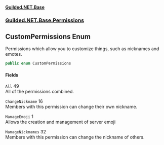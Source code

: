 #### [Guilded.NET.Base](Guilded_NET_Base.md 'Guilded.NET.Base')
### [Guilded.NET.Base.Permissions](Guilded_NET_Base.md#Guilded_NET_Base_Permissions 'Guilded.NET.Base.Permissions')
## CustomPermissions Enum
Permissions which allow you to customize things, such as nicknames and emotes.  
```csharp
public enum CustomPermissions

```
#### Fields
<a name='Guilded_NET_Base_Permissions_CustomPermissions_All'></a>
`All` 49  
All of the permissions combined.  
  
<a name='Guilded_NET_Base_Permissions_CustomPermissions_ChangeNickname'></a>
`ChangeNickname` 16  
Members with this permission can change their own nickname.  
  
<a name='Guilded_NET_Base_Permissions_CustomPermissions_ManageEmoji'></a>
`ManageEmoji` 1  
Allows the creation and management of server emoji  
  
<a name='Guilded_NET_Base_Permissions_CustomPermissions_ManageNicknames'></a>
`ManageNicknames` 32  
Members with this permission can change the nickname of others.  
  
